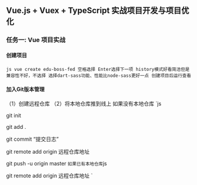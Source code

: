 ## Vue.js + Vuex + TypeScript 实战项目开发与项目优化
### 任务一: Vue 项目实战
#### 创建项目
`js
vue create edu-boss-fed
空格选择 Enter选择下一项
history模式好看简洁但是兼容性不好，不选择
选择dart-sass功能、性能比node-sass更好一点
创建项目后运行查看
`
#### 加入Git版本管理
（1）创建远程仓库
（2）将本地仓库推到线上
如果没有本地仓库
`js
<!-- 创建本地仓库 -->
git init 
<!-- 将文件添加到暂存区 -->
git add .
<!-- 提交历史记录 -->
git commit “提交日志”
<!-- 添加远端仓库地址 -->
git remote add origin 远程仓库地址
<!-- 推送提交 -->
git push -u origin master
`
如果已有本地仓库
`js
<!-- 添加远端仓库地址 -->
git remote add origin 远程仓库地址
`
